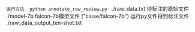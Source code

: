 `运行方法  python annotate_raw_review.py ` 
./raw_data.txt 待标注的原始文件 
./model-7b  falcon-7b模型文件 ("tiiuae/falcon-7b")
运行py文件得到标注文件 ./raw_data_output_ten-shot.txt
